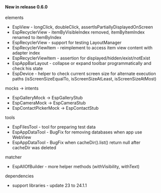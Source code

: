 #### New in release 0.6.0

elements

* EspView - longClick, doubleClick, assertIsPartiallyDisplayedOnScreen
* EspRecyclerView - itemByVisibleIndex removed, itemByItemIndex renamed to itemByIndex
* EspRecyclerView - support for testing LayoutManager
* EspRecyclerViewItem - reimplement to access item view content with adapter index
* EspRecyclerViewItem - assertion for displayed/hidden/exist/notExist
* EspAppBarLayout - collapse or expand toolbar programmatically and check his state
* EspDevice - helper to check current screen size for alternate execution paths (isScreenSizeEqualTo, isScreenSizeAtLeast, isScreenSizeAtMost)

mocks -> intents

* EspGalleryMock -> EspGalleryStub
* EspCameraMock -> EspCameraStub
* EspContactPickerMock -> EspContactStub

tools

* EspFilesTool - tool for preparing test data
* EspAppDataTool - BugFix for removing databases when app use WebView
* EspAppDataTool - BugFix when cacheDir().list() return null after cacheDir was deleted

matcher

* EspAllOfBuilder - more helper methods (withVisibility, withText)

dependencies

* support libraries - update 23 to 24.1.1